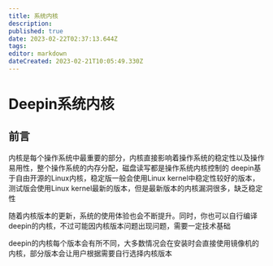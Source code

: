 ```yaml
---
title: 系统内核
description: 
published: true
date: 2023-02-22T02:37:13.644Z
tags: 
editor: markdown
dateCreated: 2023-02-21T10:05:49.330Z
---
```


# Deepin系统内核
## 前言
内核是每个操作系统中最重要的部分，内核直接影响着操作系统的稳定性以及操作易用性，整个操作系统的内存分配，磁盘读写都是操作系统内核控制的
deepin基于自由开源的Linux内核，稳定版一般会使用Linux kernel中稳定性较好的版本，测试版会使用Linux kernel最新的版本，但是最新版本的内核漏洞很多，缺乏稳定性

随着内核版本的更新，系统的使用体验也会不断提升。同时，你也可以自行编译deepin的内核，不过可能因内核版本问题出现问题，需要一定技术基础

deepin的内核每个版本会有所不同，大多数情况会在安装时会直接使用镜像机的内核，部分版本会让用户根据需要自行选择内核版本
